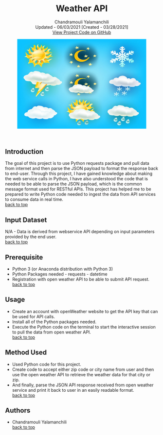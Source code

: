 <a name="top">   </a>
<h1 align="center">Weather API</h1>
<p align="center">
  Chandramouli Yalamanchili  
  <br/>Updated - 06/03/2021 [Created - 03/28/2021]
  <br/>
  <a href="https://github.com/chandu85/data-science/tree/main/Project%209%20-%20Weather%20API" target="_blank">
    View Project Code on GitHub
  </a>
</p>

<figure>
    <center><img src="../images/wheather.jpeg" alt="Weather API<"/></center>
</figure>  
<br/>

## Introduction
The goal of this project is to use Python requests package and pull data from internet and then parse the JSON payload to format the response back to end-user. Through this project, I have gained knowledge about making the web service calls in Python, I have also understood the code that is needed to be able to parse the JSON payload, which is the common message format used for RESTful APIs. This project has helped me to be prepared to write Python code needed to ingest the data from API services to consume data in real time.  
[back to top](#top)

## Input Dataset
N/A - Data is derived from webservice API depending on input parameters provided by the end user.   
[back to top](#top)

## Prerequisite
- Python 3 (or Anaconda distribution with Python 3)
- Python Packages needed
        - requests
        - datetime
- Registration with open weather API to be able to submit API request.  
[back to top](#top)

## Usage
- Create an account with openWeather website to get the API key that can be used for API calls.
- Install all of the Python packages needed.
- Execute the Python code on the terminal to start the interactive session to pull the data from open weather API.  
[back to top](#top)

## Method Used
- Used Python code for this project.
- Create code to accept either zip code or city name from user and then use the open weather API to retrieve the weather data for that city or zip.
- And finally, parse the JSON API response received from open weather service and print it back to user in an easily readable format.  
[back to top](#top)

## Authors
- Chandramouli Yalamanchili  
[back to top](#top)